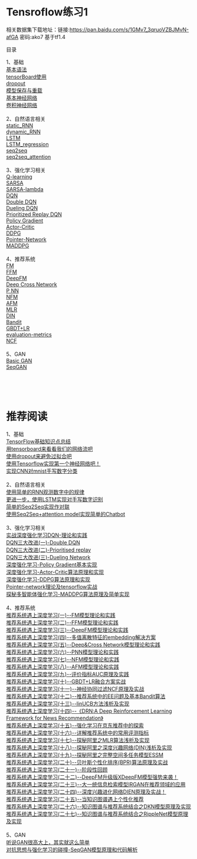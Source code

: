 Tensroflow练习1
======

相关数据集下载地址：链接:https://pan.baidu.com/s/1GMv7_3qruoVZBJMvN-afGA  密码:ako7
基于tf1.4

目录

1、基础<br>
[基本语法<br>](https://github.com/princewen/tensorflow_practice/blob/master/basic/basic.py)
[tensorBoard使用<br>](https://github.com/princewen/tensorflow_practice/blob/master/basic/tensorBoard.py)
[dropout<br>](https://github.com/princewen/tensorflow_practice/blob/master/basic/dropout.py)
[模型保存与重载<br>](https://github.com/princewen/tensorflow_practice/blob/master/basic/save2file.py)
[基本神经网络<br>](https://github.com/princewen/tensorflow_practice/blob/master/basic/first_nerual_network.py)
[卷积神经网络<br>](https://github.com/princewen/tensorflow_practice/blob/master/basic/CNN.py)
<br>
2、自然语言相关<br>
[static_RNN<br>](https://github.com/princewen/tensorflow_practice/blob/master/nlp/RNN_static_cell.py)
[dynamic_RNN<br>](https://github.com/princewen/tensorflow_practice/blob/master/nlp/RNN_dynamic_cell.py)
[LSTM<br>](https://github.com/princewen/tensorflow_practice/blob/master/nlp/LSTM.py)
[LSTM_regression<br>](https://github.com/princewen/tensorflow_practice/blob/master/nlp/LSTM_Regression.py)
[seq2seq<br>](https://github.com/princewen/tensorflow_practice/blob/master/nlp/basic_seq2seq.py)
[seq2seq_attention<br>](https://github.com/princewen/tensorflow_practice/tree/master/nlp/chat_bot_seq2seq_attention)
<br>
3、强化学习相关<br>
[Q-learning<br>](https://github.com/princewen/tensorflow_practice/tree/master/RL/my_q_learning_new)
[SARSA<br>](https://github.com/princewen/tensorflow_practice/tree/master/RL/SARSA)
[SARSA-lambda<br>](https://github.com/princewen/tensorflow_practice/tree/master/RL/sarsa_lambda)
[DQN<br>](https://github.com/princewen/tensorflow_practice/tree/master/RL/DQN-demo)
[Double DQN<br>](https://github.com/princewen/tensorflow_practice/tree/master/RL/Double-DQN-demo)
[Dueling DQN<br>](https://github.com/princewen/tensorflow_practice/tree/master/RL/Dueling%20DQN%20Demo)
[Prioritized Replay DQN<br>](https://github.com/princewen/tensorflow_practice/tree/master/RL/Prioritized_Replay_DQN_demo)
[Policy Gradient<br>](https://github.com/princewen/tensorflow_practice/tree/master/RL/Basic-Policy-Network)
[Actor-Critic<br>](https://github.com/princewen/tensorflow_practice/tree/master/RL/Basic-Actor-Critic)
[DDPG<br>](https://github.com/princewen/tensorflow_practice/tree/master/RL/Basic-DDPG)
[Pointer-Network<br>](https://github.com/princewen/tensorflow_practice/tree/master/RL/myPtrNetwork)
[MADDPG<br>](https://github.com/princewen/tensorflow_practice/tree/master/RL/Basic-MADDPG-Demo)
<br>
4、推荐系统<br>
[FM<br>](https://github.com/princewen/tensorflow_practice/tree/master/recommendation/recommendation-FM-demo)
[FFM<br>](https://github.com/princewen/tensorflow_practice/tree/master/recommendation/recommendation-FFM-Demo)
[DeepFM<br>](https://github.com/princewen/tensorflow_practice/tree/master/recommendation/Basic-DeepFM-model)
[Deep Cross Network<br>](https://github.com/princewen/tensorflow_practice/tree/master/recommendation/Basic-DCN-Demo)
[P NN<br>](https://github.com/princewen/tensorflow_practice/tree/master/recommendation/Basic-PNN-Demo)
[NFM<br>](https://github.com/princewen/tensorflow_practice/tree/master/recommendation/Basic-NFM-Demo)
[AFM<br>](https://github.com/princewen/tensorflow_practice/tree/master/recommendation/Basic-AFM-Demo)
[MLR<br>](https://github.com/princewen/tensorflow_practice/tree/master/recommendation/Basic-MLR-Demo)
[DIN<br>](https://github.com/princewen/tensorflow_practice/tree/master/recommendation/Basic-DIN-Demo)
[Bandit<br>](https://github.com/princewen/tensorflow_practice/tree/master/recommendation/Basic-Bandit-Demo)
[GBDT+LR<br>](https://github.com/princewen/tensorflow_practice/tree/master/recommendation/GBDT%2BLR-Demo)
[evaluation-metrics<br>](https://github.com/princewen/tensorflow_practice/tree/master/recommendation/Basic-Evaluation-metrics)
[NCF<br>](https://github.com/princewen/tensorflow_practice/tree/master/recommendation/Basic-NCF-Demo)
<br>
5、GAN<br>
[Basic GAN<br>](https://github.com/princewen/tensorflow_practice/blob/master/GAN/GAN.py)
[SeqGAN<br>](https://github.com/princewen/tensorflow_practice/tree/master/GAN/seqgan)

<br>
<br>
<br>

推荐阅读
==============
1、基础<br>
[TensorFlow基础知识点总结<br>](https://www.jianshu.com/p/ce213e6b2dc0)
[用tensorboard来看看我们的网络流吧<br>](https://www.jianshu.com/p/41466470b347)
[使用dropout来避免过拟合吧<br>](https://www.jianshu.com/p/4f1b525ddf86)
[使用Tensorflow实现第一个神经网络吧！<br>](https://www.jianshu.com/p/596a30d46f34y)
[实现CNN对mnist手写数字分类<br>](https://www.jianshu.com/p/49ab6568e472)
<br>
2、自然语言相关<br>
[使用简单的RNN观测数字中的规律<br>](https://www.jianshu.com/p/3ccc1eb5fda2)
[更进一步，使用LSTM实现对手写数字识别<br>](https://www.jianshu.com/p/d25baccde6bc)
[简单的Seq2Seq实现作对联<br>](https://www.jianshu.com/p/83443b2baf27)
[使用Seq2Seq+attention model实现简单的Chatbot<br>](https://www.jianshu.com/p/aab40f439012)
<br>
3、强化学习相关<br>
[实战深度强化学习DQN-理论和实践<br>](https://www.jianshu.com/p/10930c371cac)
[DQN三大改进(一)-Double DQN<br>](https://www.jianshu.com/p/fae51b5fe000)
[DQN三大改进(二)-Prioritised replay<br>](https://www.jianshu.com/p/db14fdc67d2c)
[DQN三大改进(三)-Dueling Network<br>](https://www.jianshu.com/p/b421c85796a2)
[深度强化学习-Policy Gradient基本实现<br>](https://www.jianshu.com/p/2ccbab48414b)
[深度强化学习-Actor-Critic算法原理和实现<br>](https://www.jianshu.com/p/6fe18d0d8822)
[深度强化学习-DDPG算法原理和实现<br>](https://www.jianshu.com/p/6fe18d0d8822)
[Pointer-network理论及tensorflow实战<br>](https://www.jianshu.com/p/2ad389e91467)
[探秘多智能体强化学习-MADDPG算法原理及简单实现<br>](https://www.jianshu.com/p/4e4e35d80137)
<br>
4、推荐系统<br>
[推荐系统遇上深度学习(一)--FM模型理论和实践<br>](https://www.jianshu.com/p/152ae633fb00)
[推荐系统遇上深度学习(二)--FFM模型理论和实践<br>](https://www.jianshu.com/p/781cde3d5f3d)
[推荐系统遇上深度学习(三)--DeepFM模型理论和实践<br>](https://www.jianshu.com/p/6f1c2643d31b)
[推荐系统遇上深度学习(四)--多值离散特征的embedding解决方案<br>](https://www.jianshu.com/p/4a7525c018b2)
[推荐系统遇上深度学习(五)--Deep&Cross Network模型理论和实践<br>](https://www.jianshu.com/p/77719fc252fa)
[推荐系统遇上深度学习(六)--PNN模型理论和实践<br>](https://www.jianshu.com/p/be784ab4abc2)
[推荐系统遇上深度学习(七)--NFM模型理论和实践<br>](https://www.jianshu.com/p/4e65723ee632)
[推荐系统遇上深度学习(八)--AFM模型理论和实践<br>](https://www.jianshu.com/p/83d3b2a1e55d)
[推荐系统遇上深度学习(九)--评价指标AUC原理及实践<br>](https://www.jianshu.com/p/4dde15a56d44)
[推荐系统遇上深度学习(十)--GBDT+LR融合方案实战<br>](https://www.jianshu.com/p/96173f2c2fb4)
[推荐系统遇上深度学习(十一)--神经协同过滤NCF原理及实战<br>](https://www.jianshu.com/p/6173dbde4f53)
[推荐系统遇上深度学习(十二)--推荐系统中的EE问题及基本Bandit算法<br>](https://www.jianshu.com/p/95b2de50ce44)
[推荐系统遇上深度学习(十三)--linUCB方法浅析及实现<br>](https://www.jianshu.com/p/e0e843d78e3c)
[推荐系统遇上深度学习(十四)--《DRN:A Deep Reinforcement Learning Framework for News Recommendation》<br>](https://www.jianshu.com/p/c0384b213320)
[推荐系统遇上深度学习(十五)--强化学习在京东推荐中的探索<br>](https://www.jianshu.com/p/b9113332e33e)
[推荐系统遇上深度学习(十六)--详解推荐系统中的常用评测指标<br>](https://www.jianshu.com/p/665f9f168eff)
[推荐系统遇上深度学习(十七)--探秘阿里之MLR算法浅析及实现<br>](https://www.jianshu.com/p/627fc0d755b2)
[推荐系统遇上深度学习(十八)--探秘阿里之深度兴趣网络(DIN)浅析及实现<br>](https://www.jianshu.com/p/73b6f5d00f46)
[推荐系统遇上深度学习(十九)--探秘阿里之完整空间多任务模型ESSM<br>](https://www.jianshu.com/p/35f00299c059)
[推荐系统遇上深度学习(二十)--贝叶斯个性化排序(BPR)算法原理及实战<br>](https://www.jianshu.com/p/ba1936ee0b69)
[推荐系统遇上深度学习(二十一)--阶段性回顾<br>](https://www.jianshu.com/p/99e8f24ec7df)
[推荐系统遇上深度学习(二十二)--DeepFM升级版XDeepFM模型强势来袭！<br>](https://www.jianshu.com/p/b4128bc79df0)
[推荐系统遇上深度学习(二十三)--大一统信息检索模型IRGAN在推荐领域的应用<br>](https://www.jianshu.com/p/d151b52e57f9)
[推荐系统遇上深度学习(二十四)--深度兴趣进化网络DIEN原理及实战！<br>](https://www.jianshu.com/p/6742d10b89a8)
[推荐系统遇上深度学习(二十五)--当知识图谱遇上个性化推荐<br>](https://www.jianshu.com/p/6a5e796499e8)
[推荐系统遇上深度学习(二十六)--知识图谱与推荐系统结合之DKN模型原理及实现<br>](https://www.jianshu.com/p/2e3cade31098)
[推荐系统遇上深度学习(二十七)--知识图谱与推荐系统结合之RippleNet模型原理及实现<br>](https://www.jianshu.com/p/c5ffaf7ed449)
<br>
5、GAN<br>
[听说GAN很高大上，其实就这么简单<br>](https://www.jianshu.com/p/5f638f493b7a)
[对抗思想与强化学习的碰撞-SeqGAN模型原理和代码解析<br>](https://www.jianshu.com/p/de4e913e0580)
